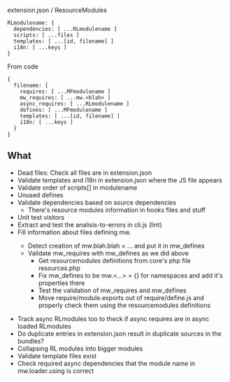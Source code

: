
extension.json / ResourceModules

    RLmodulename: {
      dependencies: [ ...RLmodulename ]
      scripts: [ ...files ]
      templates: [ ...[id, filename] ]
      i18n: [ ...keys ]
    }

From code

    {
      filename: {
        requires: [ ...MFmodulename ]
        mw_requires: [ ...mw.<blah> ]
        async_requires: [ ...RLmodulename ]
        defines: [ ...MFmodulename ]
        templates: [ ...[id, filename] ]
        i18n: [ ...keys ]
      }
    }


## What
- Dead files: Check all files are in extension.json
- Validate templates and i18n in extension.json where the JS file appears
- Validate order of scripts[] in modulename
- Unused defines
- Validate dependencies based on source dependencies
  * There's resource modules information in hooks files and stuff
- Unit test visitors
- Extract and test the analisis-to-errors in cli.js (lint)
- Fill information about files defining mw.<name>
  - Detect creation of mw.blah.blah = ... and put it in mw_defines
  - Validate mw_requires with mw_defines as we did above
    - Get resourcemodules definitions from core's php file resources.php
    * Fix mw_defines to be mw.<...> = {} for namespaces and add it's properties
      there
    * Test the validation of mw_requires and mw_defines
    * Move require/module.exports out of require/define.js and properly check
      them using the resourcemodules definitions
* Track async RLmodules too to theck if async requires are in async loaded
  RLmodules
* Do duplicate entries in extension.json result in duplicate sources in the
  bundles?
* Collapsing RL modules into bigger modules
* Validate template files exist
* Check required async dependencies that the module name in mw.loader.using is
  correct

